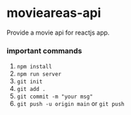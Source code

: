 # movieareas-api

Provide a movie api for reactjs app.

### important commands

1. `npm install`
2. `npm run server`
3. `git init`
4. `git add .`
5. `git commit -m "your msg"`
6. `git push -u origin main` or `git push`